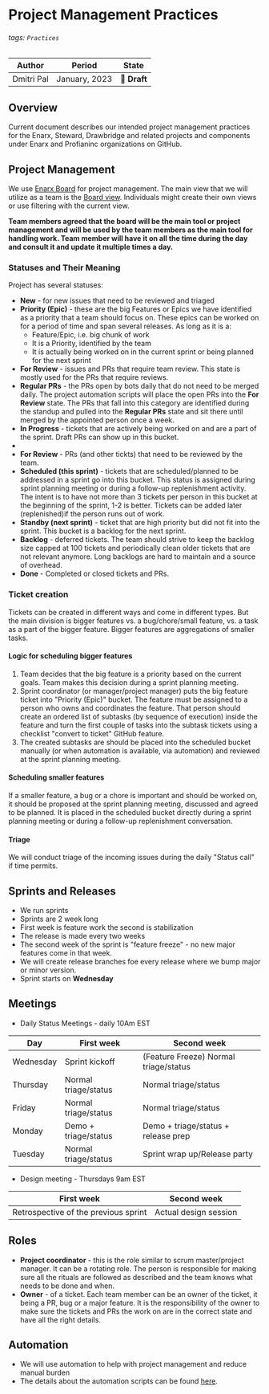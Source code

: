 # Project Management Practices


###### tags: `Practices`
| Author | Period | State |
| -------- | -------- | -------- |
| Dmitri Pal     | January, 2023 | :red_circle: **Draft**|

## Overview

Current document describes our intended project management practices for the Enarx, Steward, Drawbridge and related projects and components under Enarx and Profianinc organizations on GitHub.

## Project Management

We use [Enarx Board](https://github.com/orgs/enarx/projects/10) for project management.
The main view that we will utilize as a team is the [Board view](https://github.com/orgs/enarx/projects/10/views/2). Individuals might create their own views or use filtering with the current view.

**Team members agreed that the board will be the main tool or project management and will be used by the team members as the main tool for handling work. Team member will have it on all the time during the day and consult it and update it multiple times a day.**

### Statuses and Their Meaning

Project has several statuses:
* **New** - for new issues that need to be reviewed and triaged
* **Priority (Epic)** - these are the big Features or Epics we have identified as a priority that a team should focus on. These epics can be worked on for a period of time and span several releases. As long as it is a:
    * Feature/Epic, i.e. big chunk of work
    * It is a Priority, identified by the team
    * It is actually being worked on in the current sprint or being planned for the next sprint
* **For Review** - issues and PRs that require team review. This state is mostly used for the PRs that require reviews.
* **Regular PRs** - the PRs open by bots daily that do not need to be merged daily. The project automation scripts will place the open PRs into the **For Review** state. The PRs that fall into this category are identified during the standup and pulled into the **Regular PRs** state and sit there until merged by the appointed person once a week.
* **In Progress** - tickets that are actively being worked on and are a part of the sprint. Draft PRs can show up in this bucket.
*
* **For Review** - PRs (and other tickts) that need to be reviewed by the team.
* **Scheduled (this sprint)** - tickets that are scheduled/planned to be addressed in a sprint go into this bucket. This status is assigned during sprint planning meeting or during a follow-up replenishment activity. The intent is to have not more than 3 tickets per person in this bucket at the beginning of the sprint, 1-2 is better. Tickets can be added later (replenished)if the person runs out of work.
* **Standby (next sprint)** - ticket that are high priority but did not fit into the sprint. This bucket is a backlog for the next sprint.
* **Backlog** - deferred tickets. The team should strive to keep the backlog size capped at 100 tickets and periodically clean older tickets that are not relevant anymore. Long backlogs are hard to maintain and a source of overhead.
* **Done** - Completed or closed tickets and PRs.

### Ticket creation

Tickets can be created in different ways and come in different types.
But the main division is bigger features vs. a bug/chore/small feature, vs. a task as a part of the bigger feature. Bigger features are aggregations of smaller tasks.

#### Logic for scheduling bigger features
 1. Team decides that the big feature is a priority based on the current goals. Team makes this decision during a sprint planning meeting.
 2. Sprint coordinator (or manager/project manager) puts the big feature ticket into "Priority (Epic)" bucket. The feature must be assigned to a person who owns and coordinates the feature. That person should create an ordered list of subtasks (by sequence of execution) inside the feature and turn the first couple of tasks into the subtask tickets using a checklist "convert to ticket" GitHub feature.
 3. The created subtasks are should be placed into the scheduled bucket manually (or when automation is available, via automation) and reviewed at the sprint planning meeting.

#### Scheduling smaller features
If a smaller feature, a bug or a chore is important and should be worked on, it should be proposed at the sprint planning meeting, discussed and agreed to be planned. It is placed in the scheduled bucket directly during a sprint planning meeting or during a follow-up replenishment conversation.

#### Triage
We will conduct triage of the incoming issues during the daily "Status call" if time permits.

## Sprints and Releases
 * We run sprints
 * Sprints are 2 week long
 * First week is feature work the second is stabilization
 * The release is made every two weeks
 * The second week of the sprint is "feature freeze" - no new major features come in that week.
 * We will create release branches foe every release where we bump major or minor version.
 * Sprint starts on **Wednesday**

## Meetings
* Daily Status Meetings - daily 10Am EST

| Day | First week | Second week |
|-------- | -------- | -------- |
|Wednesday|Sprint kickoff|(Feature Freeze) Normal triage/status|
|Thursday|Normal triage/status|Normal triage/status|
|Friday|Normal triage/status|Normal triage/status|
|Monday|Demo + triage/status|Demo + triage/status + release prep|
|Tuesday|Normal triage/status|Sprint wrap up/Release party|

* Design meeting - Thursdays 9am EST

| First week | Second week |
|-------- | -------- |
| Retrospective of the previous sprint | Actual design session |

## Roles

* **Project coordinator** - this is the role similar to scrum master/project manager. It can be a rotating role. The person is responsible for making sure all the rituals are followed as described and the team knows what needs to be done and when.
* **Owner** - of a ticket. Each team member can be an owner of the ticket, it being a PR, bug or a major feature. It is the responsibility of the owner to make sure the tickets and PRs the work on are in the correct state and have all the right details.

## Automation

 * We will use automation to help with project management and reduce manual burden
 * The details about the automation scripts can be found [here](https://github.com/enarx/.github/tree/main/management/projects).

